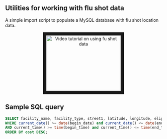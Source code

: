 ## Utilities for working with flu shot data

A simple import script to populate a MySQL database with flu shot location data.

<center>
<a href="http://www.youtube.com/watch?feature=player_embedded&v=VTvBpGTDJ00
" target="_blank"><img src="http://img.youtube.com/vi/VTvBpGTDJ00/0.jpg" 
alt="Video tutorial on using fu shot data" width="240" height="180" border="10" /></a>
</center>

## Sample SQL query

```sql
SELECT facility_name, facility_type, street1, latitude, longitude, eligibility, cost, currency_code FROM locations 
WHERE current_date() >= date(begin_date) and current_date() <= date(end_date) 
AND current_time() >= time(begin_time) and current_time() <= time(end_time) 
ORDER BY cost DESC;
```